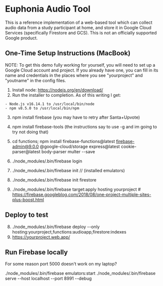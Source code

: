 # Euphonia Audio Tool

This is a reference implementation of a web-based tool which can collect audio data from a study participant at home, and store it in Google Cloud Services (specifically Firestore and GCS). This is not an officially supported Google product.

## One-Time Setup Instructions (MacBook)

NOTE: To get this demo fully working for yourself, you will need to set up a Google Cloud account and project. If you already have one, you can fill in its name and credentials in the places where you see "yourproject" and "youtname" in the config files.

1. Install node: https://nodejs.org/en/download/
2. Run the installer to completion. As of this writing I get:
```
- Node.js v16.14.1 to /usr/local/bin/node
- npm v8.5.0 to /usr/local/bin/npm
```
3. npm install firebase (you may have to retry after Santa+Upvote)

4. npm install firebase-tools  (the instructions say to use -g and im going to try not doing that)

5. cd functions; npm install firebase-functions@latest firebase-admin@9.0.0 @google-cloud/storage express@latest cookie-parser@latest body-parser multer --save

5. ./node_modules/.bin/firebase login
6. ./node_modules/.bin/firebase init    // (installed emulators)
6. ./node_modules/.bin/firebase init firestore
7. ./node_modules/.bin/firebase target:apply hosting yourproject  # https://firebase.googleblog.com/2018/08/one-project-multiple-sites-plus-boost.html


## Deploy to test

8. ./node_modules/.bin/firebase deploy --only hosting:yourproject,functions:audioapp,firestore:indexes
9. https://yourproject.web.app/




## Run Firebase locally

For some reason port 5000 doesn't work on my laptop?

./node_modules/.bin/firebase emulators:start
./node_modules/.bin/firebase serve --host localhost --port 8991 --debug






